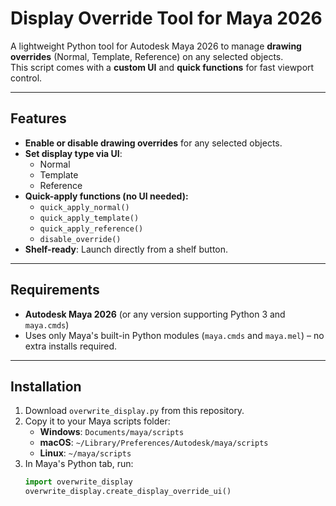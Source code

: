 # Display Override Tool for Maya 2026

A lightweight Python tool for Autodesk Maya 2026 to manage **drawing overrides** (Normal, Template, Reference) on any selected objects.  
This script comes with a **custom UI** and **quick functions** for fast viewport control.

---

## Features

- **Enable or disable drawing overrides** for any selected objects.  
- **Set display type via UI**:  
  - Normal  
  - Template  
  - Reference  
- **Quick-apply functions (no UI needed):**  
  - `quick_apply_normal()`  
  - `quick_apply_template()`  
  - `quick_apply_reference()`  
  - `disable_override()`  
- **Shelf-ready**: Launch directly from a shelf button.

---

## Requirements

- **Autodesk Maya 2026** (or any version supporting Python 3 and `maya.cmds`)  
- Uses only Maya's built-in Python modules (`maya.cmds` and `maya.mel`) – no extra installs required.  

---

## Installation

1. Download `overwrite_display.py` from this repository.  
2. Copy it to your Maya scripts folder:  
   - **Windows**: `Documents/maya/scripts`  
   - **macOS**: `~/Library/Preferences/Autodesk/maya/scripts`  
   - **Linux**: `~/maya/scripts`  
3. In Maya's Python tab, run:  
   ```python
   import overwrite_display
   overwrite_display.create_display_override_ui()
